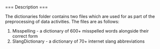 === Description ===

The dictionaries folder contains two files which are used for as part of the preprocessing of data activities.
The files are as follows:
  1. Misspelling - a dictionary of 600+ misspelled words alongside their correct form
  2. SlangDictionary - a dictionary of 70+ internet slang abbreviations
